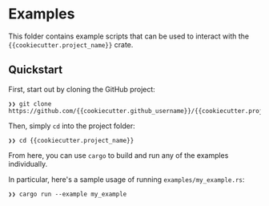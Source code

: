 # Examples

This folder contains example scripts that can be used to interact with
the `{{cookiecutter.project_name}}` crate.

## Quickstart

First, start out by cloning the GitHub project:

```shell
❯❯ git clone https://github.com/{{cookiecutter.github_username}}/{{cookiecutter.project_name}}.git
```

Then, simply `cd` into the project folder:

```shell
❯❯ cd {{cookiecutter.project_name}}
```

From here, you can use `cargo` to build and run
any of the examples individually.

In particular, here's a sample usage of running `examples/my_example.rs`:

```shell
❯❯ cargo run --example my_example
```
